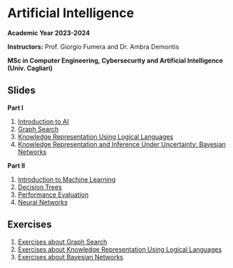 # Artificial Intelligence

**Academic Year 2023-2024** 

**Instructors:** Prof. Giorgio Fumera and Dr. Ambra Demontis

**MSc in Computer Engineering, Cybersecurity and Artificial Intelligence (Univ. Cagliari)**

## Slides

**Part I**

1. [Introduction to AI](https://github.com/unica-ai/unica-ai.github.io/raw/main/slides/AI_Introduction.pdf)
2. [Graph Search](https://github.com/unica-ai/unica-ai.github.io/raw/main/slides/AI_Search.pdf)
3. [Knowledge Representation Using Logical Languages](https://github.com/unica-ai/unica-ai.github.io/raw/main/slides/AI_KBS.pdf)
4. [Knowledge Representation and Inference Under Uncertainty: Bayesian Networks](https://github.com/unica-ai/unica-ai.github.io/raw/main/slides/AI_BN.pdf)

**Part II**

1. [Introduction to Machine Learning](https://github.com/unica-ai/unica-ai.github.io/raw/main/slides/AI_ML_introduction.pdf)
2. [Decision Trees](https://github.com/unica-ai/unica-ai.github.io/raw/main/slides/AI_ML_decision_trees.pdf)
3. [Performance Evaluation](https://github.com/unica-ai/unica-ai.github.io/raw/main/slides/AI_ML_performance_evaluation.pdf)
4. [Neural Networks](https://github.com/unica-ai/unica-ai.github.io/raw/main/slides/AI_ML_neural_network.pdf)


## Exercises

1. [Exercises about Graph Search](https://github.com/unica-ai/unica-ai.github.io/raw/main/exercises/AI_Exercises_Search.pdf)
2. [Exercises about Knowledge Representation Using Logical Languages](https://github.com/unica-ai/unica-ai.github.io/raw/main/exercises/AI_Exercises_Logical_languages.pdf)
3. [Exercises about Bayesian Networks](https://github.com/unica-ai/unica-ai.github.io/raw/main/exercises/AI_Exercises_Bayesian_networks.pdf)


